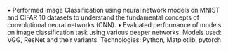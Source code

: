 •	Performed Image Classification using neural network models on MNIST and CIFAR 10 datasets to understand the fundamental concepts of convolutional neural networks (CNN).
•	Evaluated performance of models on image classification task using various deeper networks. 
Models used: VGG, ResNet and their variants. Technologies: Python, Matplotlib, pytorch
